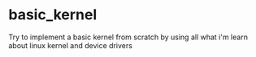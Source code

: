# basic_kernel
Try to implement a basic kernel from scratch by using all what i'm learn about linux kernel and device drivers
